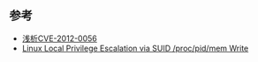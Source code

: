 
## 参考

- [浅析CVE-2012-0056](http://blog.csdn.net/py_panyu/article/details/45224791)
- [Linux Local Privilege Escalation via SUID /proc/pid/mem Write](https://git.zx2c4.com/CVE-2012-0056/about/)